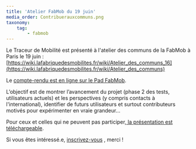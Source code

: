 ```yaml
---
title: 'Atelier FabMob du 19 juin'
media_order: Contribuerauxcommuns.png
taxonomy:
    tag:
        - fabmob
---
```


Le Traceur de Mobilité est présenté à l'atelier des communs de la FabMob à Paris le 19 juin :
[https://wiki.lafabriquedesmobilites.fr/wiki/Atelier_des_communs_16](https://wiki.lafabriquedesmobilites.fr/wiki/Atelier_des_communs)

Le [compte-rendu est en ligne sur le Pad FabMob](https://pad.fabmob.io/communs16).

L’objectif est de montrer l’avancement du projet (phase 2 des tests, utilisateurs actuels) et les perspectives (y compris contacts à l'international), identifier de futurs utilisateurs et surtout contributeurs motivés pour expérimenter en vraie grandeur...

Pour ceux et celles qui ne peuvent pas participer,[ la présentation est téléchargeable](https://drive.google.com/file/d/15teXmVHNwc2EHj08ESRBvSX9-SuJ-kva/view).

Si vous êtes intéressé.e, [inscrivez-vous](https://wiki.lafabriquedesmobilites.fr/wiki/Atelier_des_communs_16) , merci ! 